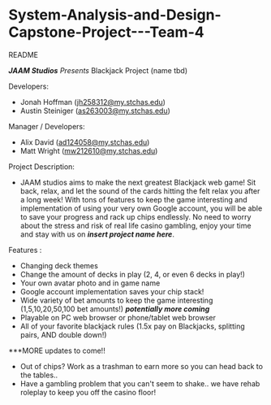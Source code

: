 # System-Analysis-and-Design-Capstone-Project---Team-4

README

_______JAAM Studios_______
*Presents* Blackjack Project (name tbd)

Developers:
  - Jonah Hoffman (jh258312@my.stchas.edu)
  - Austin Steiniger (as263003@my.stchas.edu)

Manager / Developers:
  - Alix David (ad124058@my.stchas.edu)
  - Matt Wright (mw212610@my.stchas.edu)


Project Description:
  - JAAM studios aims to make the next greatest Blackjack web game! Sit back, relax, and let the sound of the cards hitting the felt relax you after a long week!
  With tons of features to keep the game interesting and implementation of using your very own Google account, you will be able to save your progress and rack up chips endlessly.
  No need to worry about the stress and risk of real life casino gambling, enjoy your time and stay with us on ***insert project name here***.

  Features :
  -   Changing deck themes
  -   Change the amount of decks in play (2, 4, or even 6 decks in play!)
  -   Your own avatar photo and in game name
  -   Google account implementation saves your chip stack!
  -   Wide variety of bet amounts to keep the game interesting (1,5,10,20,50,100 bet amounts!) ***potentially more coming***
  -   Playable on PC web browser or phone/tablet web browser
  -   All of your favorite blackjack rules (1.5x pay on Blackjacks, splitting pairs, AND double down!)

***MORE updates to come!!
  - Out of chips? Work as a trashman to earn more so you can head back to the tables..
  - Have a gambling problem that you can't seem to shake.. we have rehab roleplay to keep you off the casino floor!



